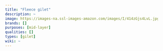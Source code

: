 ```yaml
---
title: "Fleece gilet"
description: ~
image: https://images-na.ssl-images-amazon.com/images/I/414zGjs4LvL.jpg
brands: []
purposes: [mid-layer]
qualities: []
types: [gilet]
wiki: ~
---
```

